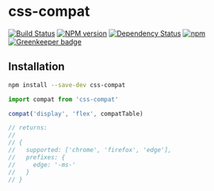 css-compat
=====================
[![Build Status](https://travis-ci.org/amilajack/css-compat.svg?branch=master&maxAge=2592000)](https://travis-ci.org/amilajack/css-compat)
[![NPM version](https://badge.fury.io/js/css-compat.svg?maxAge=2592000)](http://badge.fury.io/js/css-compat)
[![Dependency Status](https://img.shields.io/david/amilajack/css-compat.svg?maxAge=2592000)](https://david-dm.org/amilajack/css-compat)
[![npm](https://img.shields.io/npm/dm/css-compat.svg?maxAge=2592000)](https://npm-stat.com/charts.html?package=css-compat) [![Greenkeeper badge](https://badges.greenkeeper.io/amilajack/css-compat.svg)](https://greenkeeper.io/)

## Installation
```bash
npm install --save-dev css-compat
```

```js
import compat from 'css-compat'

compat('display', 'flex', compatTable)

// returns:
//
// {
//   supported: ['chrome', 'firefox', 'edge'],
//   prefixes: {
//     edge: '-ms-'
//   }
// }
```
